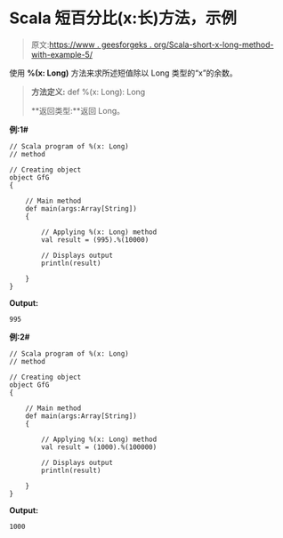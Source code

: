 # Scala 短百分比(x:长)方法，示例

> 原文:[https://www . geesforgeks . org/Scala-short-x-long-method-with-example-5/](https://www.geeksforgeeks.org/scala-short-x-long-method-with-example-5/)

使用 **%(x: Long)** 方法来求所述短值除以 Long 类型的“x”的余数。

> **方法定义:** def %(x: Long): Long
> 
> **返回类型:**返回 Long。

**例:1#**

```
// Scala program of %(x: Long)
// method

// Creating object
object GfG
{ 

    // Main method
    def main(args:Array[String])
    {

        // Applying %(x: Long) method 
        val result = (995).%(10000)

        // Displays output
        println(result)

    }
} 
```

**Output:**

```
995

```

**例:2#**

```
// Scala program of %(x: Long)
// method

// Creating object
object GfG
{ 

    // Main method
    def main(args:Array[String])
    {

        // Applying %(x: Long) method
        val result = (1000).%(100000)

        // Displays output
        println(result)

    }
} 
```

**Output:**

```
1000

```